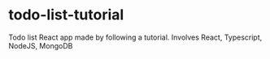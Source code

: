 # todo-list-tutorial
Todo list React app made by following a tutorial. Involves React, Typescript, NodeJS, MongoDB
